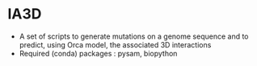 # IA3D
- A set of scripts to generate mutations on a genome sequence and to predict, using Orca model, the associated 3D interactions
- Required (conda) packages : pysam, biopython
